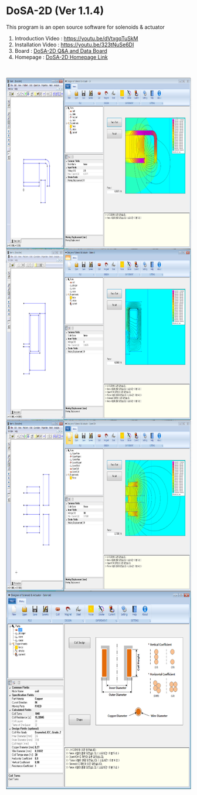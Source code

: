 # DoSA-2D (Ver 1.1.4)

This program is an open source software for solenoids &amp; actuator

1. Introduction Video : https://youtu.be/dVtxgqTuSkM <br>
2. Installation Video : https://youtu.be/323tNuSe6DI <br>
3. Board : <a href="https://solenoid.or.kr/direct_eng.php?address=https://solenoid.or.kr/gtzero1/gt_zboard.php?id=open_cae_eng">DoSA-2D Q&A and Data Board</a><br>
4. Homepage : <a href="https://solenoid.or.kr/index_dosa_open_2d_eng.html">DoSA-2D Homepage Link</a><br>
<br><br>

<img src="./Images/VCM_Analysis_2D.png" width="830" height="467" border="0" style="display: block; margin: auto;" alt="">
<img src="./Images/Solenoid_Analysis_2D.png" width="830" height="467" style="display: block; margin: auto;" border="0" alt="">
<img src="./Images/OpenVCM_Analysis_2D.png" width="830" height="467" style="display: block; margin: auto;" border="0" alt="">
<img src="./Images/Coil_Design.png" width="660" height="540" border="0" style="display: block; margin: auto;" alt="">
